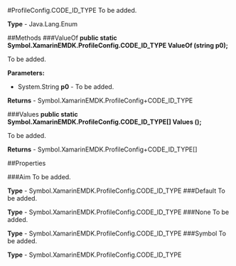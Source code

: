 #ProfileConfig.CODE_ID_TYPE
To be added.

**Type** - Java.Lang.Enum

##Methods
###ValueOf
**public static Symbol.XamarinEMDK.ProfileConfig.CODE_ID_TYPE ValueOf (string p0);**

To be added.

**Parameters:** 

* System.String **p0** - To be added.

**Returns** - Symbol.XamarinEMDK.ProfileConfig+CODE_ID_TYPE

###Values
**public static Symbol.XamarinEMDK.ProfileConfig.CODE_ID_TYPE[] Values ();**

To be added.


**Returns** - Symbol.XamarinEMDK.ProfileConfig+CODE_ID_TYPE[]

##Properties

###Aim
To be added.

**Type** - Symbol.XamarinEMDK.ProfileConfig.CODE_ID_TYPE
###Default
To be added.

**Type** - Symbol.XamarinEMDK.ProfileConfig.CODE_ID_TYPE
###None
To be added.

**Type** - Symbol.XamarinEMDK.ProfileConfig.CODE_ID_TYPE
###Symbol
To be added.

**Type** - Symbol.XamarinEMDK.ProfileConfig.CODE_ID_TYPE


